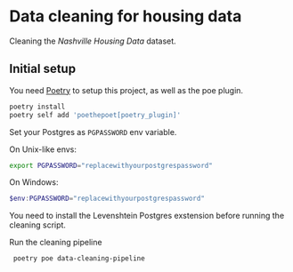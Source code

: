 # Data cleaning for housing data

Cleaning the *Nashville Housing Data* dataset.

## Initial setup

You need [Poetry](https://python-poetry.org/docs/#installation) to setup this project, as well as the poe plugin.

```sh
poetry install
poetry self add 'poethepoet[poetry_plugin]'
```

Set your Postgres as `PGPASSWORD` env variable.

On Unix-like envs:

```sh
export PGPASSWORD="replacewithyourpostgrespassword"
```

On Windows:

```powershell
$env:PGPASSWORD="replacewithyourpostgrespassword"
```

You need to install the Levenshtein Postgres exstension before running the cleaning script.

Run the cleaning pipeline

```sh
 poetry poe data-cleaning-pipeline
```
